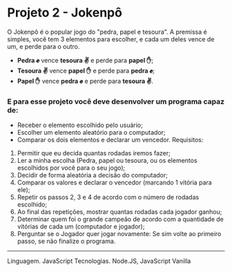 # Projeto 2 - Jokenpô 

O Jokenpô é o popular jogo do "pedra, papel e tesoura". A premissa é simples, você tem 3 elementos para escolher, e cada um deles vence de um, e perde para o outro.
* **Pedra ✊** vence **tesoura ✌** e perde para **papel ✋**;
* **Tesoura ✌** vence **papel ✋** e perde para **pedra ✊**;
* **Papel ✋** vence **pedra ✊** e perde para **tesoura ✌**.

### E para esse projeto você deve desenvolver um programa capaz de:
* Receber o elemento escolhido pelo usuário;
* Escolher um elemento aleatório para o computador;
* Comparar os dois elementos e declarar um vencedor.
Requisitos:
1. Permitir que eu decida quantas rodadas iremos fazer;
2. Ler a minha escolha (Pedra, papel ou tesoura, ou os elementos escolhidos por você para o seu jogo);
3. Decidir de forma aleatória a decisão do computador;
4. Comparar os valores e declarar o vencedor (marcando 1 vitória para ele);
5. Repetir os passos 2, 3 e 4 de acordo com o número de rodadas escolhido;
6. Ao final das repetições, mostrar quantas rodadas cada jogador ganhou;
7. Determinar quem foi o grande campeão de acordo com a quantidade de vitórias de cada um (computador e jogador);
8. Perguntar se o Jogador quer jogar novamente: Se sim volte ao primeiro passo, se não finalize o programa.
---
Linguagem. JavaScript
Tecnologias. Node.JS, JavaScript Vanilla
